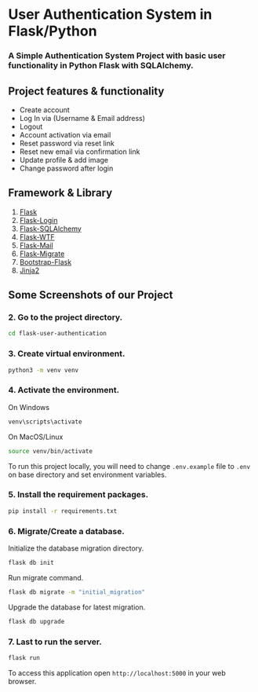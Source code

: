 # User Authentication System in Flask/Python

### A Simple Authentication System Project with basic user functionality in Python Flask with SQLAlchemy.

## Project features & functionality

- Create account
- Log In via (Username & Email address)
- Logout
- Account activation via email
- Reset password via reset link
- Reset new email via confirmation link
- Update profile & add image
- Change password after login

## Framework & Library

1. [Flask](https://flask.palletsprojects.com/)
2. [Flask-Login](https://flask-login.readthedocs.io/)
3. [Flask-SQLAlchemy](https://flask-sqlalchemy.palletsprojects.com/)
4. [Flask-WTF](https://flask-wtf.readthedocs.io/)
5. [Flask-Mail](https://pythonhosted.org/Flask-Mail/)
6. [Flask-Migrate](https://flask-migrate.readthedocs.io)
7. [Bootstrap-Flask](https://bootstrap-flask.readthedocs.io/)
8. [Jinja2](https://jinja.palletsprojects.com/)

## Some Screenshots of our Project

### 2. Go to the project directory.

```bash
cd flask-user-authentication
```

### 3. Create virtual environment.

```bash
python3 -m venv venv
```

### 4. Activate the environment.

On Windows

```bash
venv\scripts\activate
```

On MacOS/Linux

```bash
source venv/bin/activate
```

To run this project locally, you will need to change `.env.example` file to `.env` on base directory 
and set environment variables.

### 5. Install the requirement packages.

```bash
pip install -r requirements.txt
```

### 6. Migrate/Create a database.

Initialize the database migration directory.
```bash
flask db init
```

Run migrate command.
```bash
flask db migrate -m "initial_migration"
```

Upgrade the database for latest migration.
```bash
flask db upgrade
```

### 7. Last to run the server.

```bash
flask run
```

To access this application open `http://localhost:5000` in your web browser.
